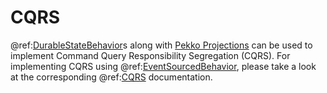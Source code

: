# CQRS

@ref:[DurableStateBehavior](persistence.md)s along with [Pekko Projections](https://doc.akka.io/docs/akka-projection/current/)
can be used to implement Command Query Responsibility Segregation (CQRS). For implementing CQRS using @ref:[EventSourcedBehavior](../persistence.md), please take a look at the corresponding @ref:[CQRS](../cqrs.md) documentation.

 
